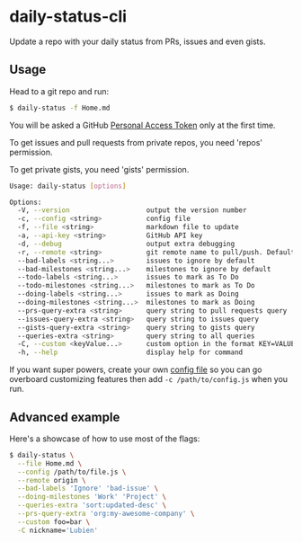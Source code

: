 # daily-status-cli

Update a repo with your daily status from PRs, issues and even gists.

## Usage

Head to a git repo and run:

```sh
$ daily-status -f Home.md
```

You will be asked a GitHub [Personal Access Token](https://github.com/settings/tokens) only at the first time.

To get issues and pull requests from private repos, you need 'repos' permission.

To get private gists, you need 'gists' permission.

```sh
Usage: daily-status [options]

Options:
  -V, --version                   output the version number
  -c, --config <string>           config file
  -f, --file <string>             markdown file to update
  -a, --api-key <string>          GitHub API key
  -d, --debug                     output extra debugging
  -r, --remote <string>           git remote name to pull/push. Default 'origin'
  --bad-labels <string...>        issues to ignore by default
  --bad-milestones <string...>    milestones to ignore by default
  --todo-labels <string...>       issues to mark as To Do
  --todo-milestones <string...>   milestones to mark as To Do
  --doing-labels <string...>      issues to mark as Doing
  --doing-milestones <string...>  milestones to mark as Doing
  --prs-query-extra <string>      query string to pull requests query
  --issues-query-extra <string>   query string to issues query
  --gists-query-extra <string>    query string to gists query
  --queries-extra <string>        query string to all queries
  -C, --custom <keyValue...>      custom option in the format KEY=VALUE
  -h, --help                      display help for command
```

If you want super powers, create your own [config file](config.template.js) so you can
go overboard customizing features then add `-c /path/to/config.js` when you run.

## Advanced example

Here's a showcase of how to use most of the flags:

```sh
$ daily-status \
  --file Home.md \
  --config /path/to/file.js \
  --remote origin \
  --bad-labels 'Ignore' 'bad-issue' \
  --doing-milestones 'Work' 'Project' \
  --queries-extra 'sort:updated-desc' \
  --prs-query-extra 'org:my-awesome-company' \
  --custom foo=bar \
  -C nickname='Lubien'
```
